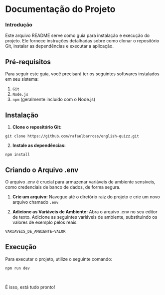 # Documentação do Projeto

### Introdução

Este arquivo README serve como guia para instalação e execução do projeto. Ele fornece instruções detalhadas sobre como clonar o repositório Git, instalar as dependências e executar a aplicação.

## Pré-requisitos

Para seguir este guia, você precisará ter os seguintes softwares instalados em seu sistema:

1. `Git`
2. `Node.js`
3. `npm` (geralmente incluído com o Node.js)

## Instalação

1. **Clone o repositório Git:**

```
git clone https://github.com/rafaelbarross/english-quizz.git
```

2. **Instale as dependências:**

```
npm install
```

## Criando o Arquivo .env

O arquivo .env é crucial para armazenar variáveis de ambiente sensíveis, como credenciais de banco de dados, de forma segura.

1. **Crie um arquivo:** Navegue até o diretório raiz do projeto e crie um novo arquivo chamado `.env`

2. **Adicione as Variáveis de Ambiente:** Abra o arquivo .env no seu editor de texto. Adicione as seguintes variáveis de ambiente, substituindo os valores de exemplo pelos reais.

```ts
VARIAVEIS_DE_AMBIENTE=VALOR
```

## Execução

Para executar o projeto, utilize o seguinte comando:

```
npm run dev
```
<br/>

É isso, está tudo pronto!
